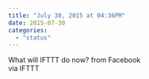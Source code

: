 ```yaml
---
title: "July 30, 2015 at 04:36PM"
date: 2015-07-30
categories: 
  - "status"
---
```


What will IFTTT do now? from Facebook  
via IFTTT
